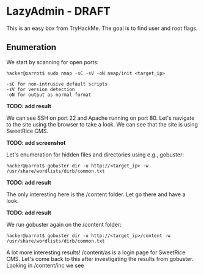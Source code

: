 # LazyAdmin - DRAFT

This is an easy box from TryHackMe. The goal is to find user and root flags.

## Enumeration
We start by scanning for open ports:

```console
hacker@parrot$ sudo nmap -sC -sV -oN nmap/init <target_ip>
```
```
-sC for non-intrusive default scripts
-sV for version detection
-oN for output as normal format
```

**TODO: add result**

We can see SSH on port 22 and Apache running on port 80. Let's navigate to the site using the browser to take a look. We can see that the site is using SweetRice CMS.

**TODO: add screenshot**

Let's enumeration for hidden files and directories using e.g., gobuster:
```console
hacker@parrot$ gobuster dir -u http://<target_ip> -w /usr/share/wordlists/dirb/common.txt
```
**TODO: add result**

The only interesting here is the /content folder. Let go there and have a look.

**TODO: add result**

We run gobuster again on the /content folder:
```console
hacker@parrot$ gobuster dir -u http://<target_ip>/content -w /usr/share/wordlists/dirb/common.txt
```
A lot more interesting results! /content/as is a login page for SweetRice CMS. Let's come back to this after investigating the results from gobuster. Looking in /content/inc we see 


